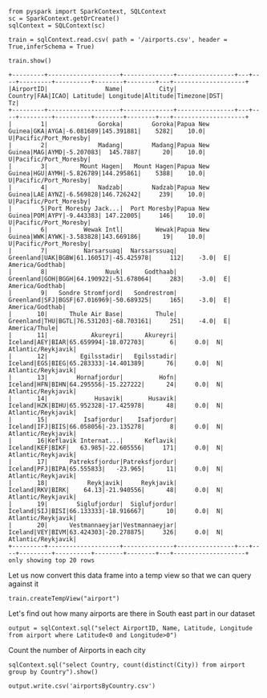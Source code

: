 

```
from pyspark import SparkContext, SQLContext
sc = SparkContext.getOrCreate()
sqlContext = SQLContext(sc)

train = sqlContext.read.csv( path = '/airports.csv', header = True,inferSchema = True)
```


```
train.show()
```

    +---------+--------------------+--------------+----------------+---+----+---------+----------+--------+--------+---+--------------------+
    |AirportID|                Name|          City|         Country|FAA|ICAO| Latitude| Longitude|Altitude|Timezone|DST|                  Tz|
    +---------+--------------------+--------------+----------------+---+----+---------+----------+--------+--------+---+--------------------+
    |        1|              Goroka|        Goroka|Papua New Guinea|GKA|AYGA|-6.081689|145.391881|    5282|    10.0|  U|Pacific/Port_Moresby|
    |        2|              Madang|        Madang|Papua New Guinea|MAG|AYMD|-5.207083|  145.7887|      20|    10.0|  U|Pacific/Port_Moresby|
    |        3|         Mount Hagen|   Mount Hagen|Papua New Guinea|HGU|AYMH|-5.826789|144.295861|    5388|    10.0|  U|Pacific/Port_Moresby|
    |        4|              Nadzab|        Nadzab|Papua New Guinea|LAE|AYNZ|-6.569828|146.726242|     239|    10.0|  U|Pacific/Port_Moresby|
    |        5|Port Moresby Jack...|  Port Moresby|Papua New Guinea|POM|AYPY|-9.443383| 147.22005|     146|    10.0|  U|Pacific/Port_Moresby|
    |        6|          Wewak Intl|         Wewak|Papua New Guinea|WWK|AYWK|-3.583828|143.669186|      19|    10.0|  U|Pacific/Port_Moresby|
    |        7|          Narsarsuaq|  Narssarssuaq|       Greenland|UAK|BGBW|61.160517|-45.425978|     112|    -3.0|  E|     America/Godthab|
    |        8|                Nuuk|      Godthaab|       Greenland|GOH|BGGH|64.190922|-51.678064|     283|    -3.0|  E|     America/Godthab|
    |        9|   Sondre Stromfjord|   Sondrestrom|       Greenland|SFJ|BGSF|67.016969|-50.689325|     165|    -3.0|  E|     America/Godthab|
    |       10|      Thule Air Base|         Thule|       Greenland|THU|BGTL|76.531203|-68.703161|     251|    -4.0|  E|       America/Thule|
    |       11|            Akureyri|      Akureyri|         Iceland|AEY|BIAR|65.659994|-18.072703|       6|     0.0|  N|  Atlantic/Reykjavik|
    |       12|         Egilsstadir|   Egilsstadir|         Iceland|EGS|BIEG|65.283333|-14.401389|      76|     0.0|  N|  Atlantic/Reykjavik|
    |       13|        Hornafjordur|          Hofn|         Iceland|HFN|BIHN|64.295556|-15.227222|      24|     0.0|  N|  Atlantic/Reykjavik|
    |       14|             Husavik|       Husavik|         Iceland|HZK|BIHU|65.952328|-17.425978|      48|     0.0|  N|  Atlantic/Reykjavik|
    |       15|          Isafjordur|    Isafjordur|         Iceland|IFJ|BIIS|66.058056|-23.135278|       8|     0.0|  N|  Atlantic/Reykjavik|
    |       16|Keflavik Internat...|      Keflavik|         Iceland|KEF|BIKF|   63.985|-22.605556|     171|     0.0|  N|  Atlantic/Reykjavik|
    |       17|      Patreksfjordur|Patreksfjordur|         Iceland|PFJ|BIPA|65.555833|   -23.965|      11|     0.0|  N|  Atlantic/Reykjavik|
    |       18|           Reykjavik|     Reykjavik|         Iceland|RKV|BIRK|    64.13|-21.940556|      48|     0.0|  N|  Atlantic/Reykjavik|
    |       19|        Siglufjordur|  Siglufjordur|         Iceland|SIJ|BISI|66.133333|-18.916667|      10|     0.0|  N|  Atlantic/Reykjavik|
    |       20|      Vestmannaeyjar|Vestmannaeyjar|         Iceland|VEY|BIVM|63.424303|-20.278875|     326|     0.0|  N|  Atlantic/Reykjavik|
    +---------+--------------------+--------------+----------------+---+----+---------+----------+--------+--------+---+--------------------+
    only showing top 20 rows
    


Let us now convert this data frame into a temp view so that we can query against it


```
train.createTempView("airport")
```

Let's find out how many airports are there in South east part in our dataset


```
output = sqlContext.sql("select AirportID, Name, Latitude, Longitude from airport where Latitude<0 and Longitude>0")
```

Count the number of Airports in each city


```
sqlContext.sql("select Country, count(distinct(City)) from airport group by Country").show()
```


```
output.write.csv('airportsByCountry.csv')
```
